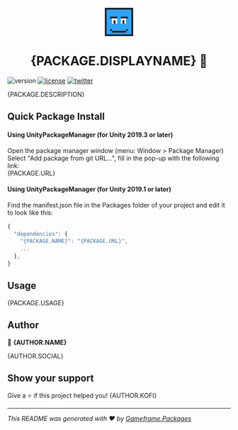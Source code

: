 <p align="center">
<img align="center" src="https://raw.githubusercontent.com/coryleach/UnityPackages/master/Documentation/GameframeFace.gif" />
</p>
<h1 align="center">{PACKAGE.DISPLAYNAME} 👋</h1>

<!-- BADGE-START -->
![version](https://img.shields.io/github/package-json/v/{GITHUB.USERNAME}/{PACKAGE.REPOSITORYNAME})
[![license](https://img.shields.io/github/license/{GITHUB.USERNAME}/{PACKAGE.REPOSITORYNAME})](https://github.com/{GITHUB.USERNAME}/{PACKAGE.REPOSITORYNAME}/blob/master/LICENSE)
[![twitter](https://img.shields.io/twitter/follow/{TWITTER.USERNAME}.svg?style=social)](https://twitter.com/{TWITTER.USERNAME})
<!-- BADGE-END -->

{PACKAGE.DESCRIPTION}

## Quick Package Install

#### Using UnityPackageManager (for Unity 2019.3 or later)
Open the package manager window (menu: Window > Package Manager)<br/>
Select "Add package from git URL...", fill in the pop-up with the following link:<br/>
{PACKAGE.URL}<br/>

#### Using UnityPackageManager (for Unity 2019.1 or later)

Find the manifest.json file in the Packages folder of your project and edit it to look like this:
```js
{
  "dependencies": {
    "{PACKAGE.NAME}": "{PACKAGE.URL}",
    ...
  },
}
```

<!-- DOC-START -->
<!--
Changes between 'DOC START' and 'DOC END' will not be modified by readme update scripts
-->

## Usage
{PACKAGE.USAGE}

<!-- DOC-END -->

## Author

👤 **{AUTHOR.NAME}**

{AUTHOR.SOCIAL}

## Show your support
Give a ⭐️ if this project helped you!
{AUTHOR.KOFI}

***
_This README was generated with ❤️ by [Gameframe.Packages](https://github.com/coryleach/unitypackages)_
